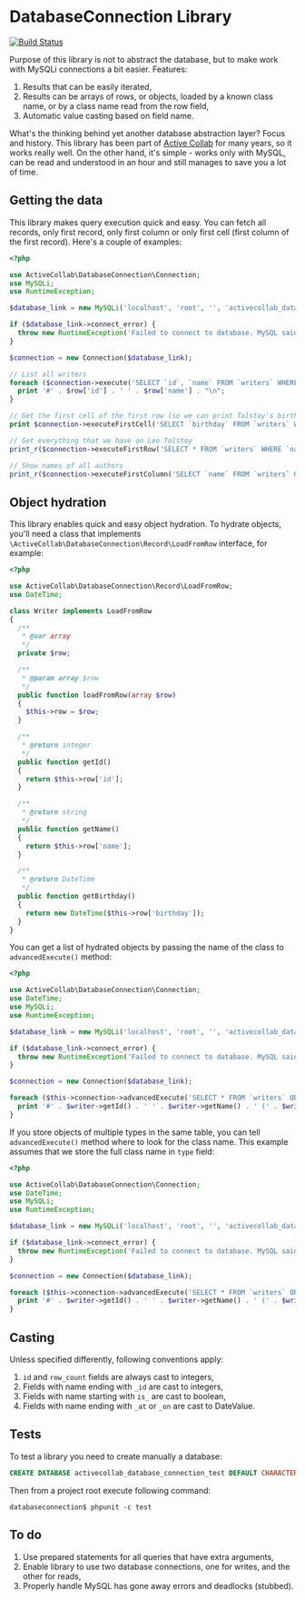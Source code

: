 # DatabaseConnection Library

[![Build Status](https://travis-ci.org/activecollab/databaseconnection.svg?branch=master)](https://travis-ci.org/activecollab/databaseconnection)

Purpose of this library is not to abstract the database, but to make work with MySQLi connections a bit easier. Features:

1. Results that can be easily iterated,
2. Results can be arrays of rows, or objects, loaded by a known class name, or by a class name read from the row field,
3. Automatic value casting based on field name.

What's the thinking behind yet another database abstraction layer? Focus and history. This library has been part of [Active Collab](https://www.activecollab.com) for many years, so it works really well. On the other hand, it's simple - works only with MySQL, can be read and understood in an hour and still manages to save you a lot of time.

## Getting the data

This library makes query execution quick and easy. You can fetch all records, only first record, only first column or only first cell (first column of the first record). Here's a couple of examples:

```php
<?php

use ActiveCollab\DatabaseConnection\Connection;
use MySQLi;
use RuntimeException;

$database_link = new MySQLi('localhost', 'root', '', 'activecollab_database_connection_test');

if ($database_link->connect_error) {
  throw new RuntimeException('Failed to connect to database. MySQL said: ' . $database_link->connect_error);
}

$connection = new Connection($database_link);

// List all writers
foreach ($connection->execute('SELECT `id`, `name` FROM `writers` WHERE `name` = ? ORDER BY `id`', 'Leo Tolstoy') as $row) {
  print '#' . $row['id'] . ' ' . $row['name'] . "\n";
}

// Get the first cell of the first row (so we can print Tolstoy's birthday)
print $connection->executeFirstCell('SELECT `birthday` FROM `writers` WHERE `name` = ? LIMIT 0, 1', 'Leo Tolstoy');

// Get everything that we have on Leo Tolstoy
print_r($connection->executeFirstRow('SELECT * FROM `writers` WHERE `name` = ?', 'Leo Tolstoy'));

// Show names of all authors
print_r($connection->executeFirstColumn('SELECT `name` FROM `writers` ORDER BY `name`'));
```

## Object hydration

This library enables quick and easy object hydration. To hydrate objects, you'll need a class that implements `\ActiveCollab\DatabaseConnection\Record\LoadFromRow` interface, for example:

```php
<?php

use ActiveCollab\DatabaseConnection\Record\LoadFromRow;
use DateTime;

class Writer implements LoadFromRow
{
  /**
   * @var array
   */
  private $row;

  /**
   * @param array $row
   */
  public function loadFromRow(array $row)
  {
    $this->row = $row;
  }

  /**
   * @return integer
   */
  public function getId()
  {
    return $this->row['id'];
  }

  /**
   * @return string
   */
  public function getName()
  {
    return $this->row['name'];
  }

  /**
   * @return DateTime
   */
  public function getBirthday()
  {
    return new DateTime($this->row['birthday']);
  }
}
```

You can get a list of hydrated objects by passing the name of the class to `advancedExecute()` method:

```php
<?php

use ActiveCollab\DatabaseConnection\Connection;
use DateTime;
use MySQLi;
use RuntimeException;

$database_link = new MySQLi('localhost', 'root', '', 'activecollab_database_connection_test');

if ($database_link->connect_error) {
  throw new RuntimeException('Failed to connect to database. MySQL said: ' . $database_link->connect_error);
}

$connection = new Connection($database_link);

foreach ($this->connection->advancedExecute('SELECT * FROM `writers` ORDER BY `id`', null, ConnectionInterface::LOAD_ALL_ROWS, ConnectionInterface::RETURN_OBJECT_BY_CLASS, '\ActiveCollab\DatabaseConnection\Test\Fixture\Writer') as $writer) {
  print '#' . $writer->getId() . ' ' . $writer->getName() . ' (' . $writer->getBirthday()->format('Y-m-d') . ')';
}
```

If you store objects of multiple types in the same table, you can tell `advancedExecute()` method where to look for the class name. This example assumes that we store the full class name in `type` field:

```php
<?php

use ActiveCollab\DatabaseConnection\Connection;
use DateTime;
use MySQLi;
use RuntimeException;

$database_link = new MySQLi('localhost', 'root', '', 'activecollab_database_connection_test');

if ($database_link->connect_error) {
  throw new RuntimeException('Failed to connect to database. MySQL said: ' . $database_link->connect_error);
}

$connection = new Connection($database_link);

foreach ($this->connection->advancedExecute('SELECT * FROM `writers` ORDER BY `id`', null, ConnectionInterface::LOAD_ALL_ROWS, ConnectionInterface::RETURN_OBJECT_BY_FIELD, 'type') as $writer) {
  print '#' . $writer->getId() . ' ' . $writer->getName() . ' (' . $writer->getBirthday()->format('Y-m-d') . ')';
}
```


## Casting

Unless specified differently, following conventions apply:

1. `id` and `row_count` fields are always cast to integers,
2. Fields with name ending with `_id` are cast to integers,
3. Fields with name starting with `is_` are cast to boolean,
4. Fields with name ending with `_at` or `_on` are cast to DateValue.

## Tests
To test a library you need to create manually a database:

```sql
CREATE DATABASE activecollab_database_connection_test DEFAULT CHARACTER SET utf8 DEFAULT COLLATE utf8_general_ci;
```

Then from a project root execute following command:

```databaseconnection$ phpunit -c test```


## To do

1. Use prepared statements for all queries that have extra arguments,
2. Enable library to use two database connections, one for writes, and the other for reads,
3. Properly handle MySQL has gone away errors and deadlocks (stubbed).
